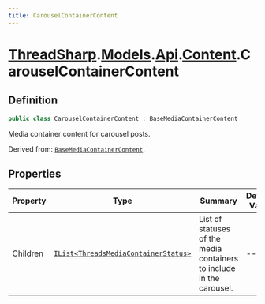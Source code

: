 ```yaml
---
title: CarouselContainerContent
---
```


# [ThreadSharp](../../../).[Models](../../).[Api](../).[Content](.).CarouselContainerContent

## Definition

```c#
public class CarouselContainerContent : BaseMediaContainerContent
```

Media container content for carousel posts.

Derived from: [`BaseMediaContainerContent`](./BaseMediaContainerContent).

## Properties

| Property | Type                                                                   | Summary                                                              | Default Value |
|----------|------------------------------------------------------------------------|----------------------------------------------------------------------|---------------|
| Children | [`IList<ThreadsMediaContainerStatus>`](../ThreadsMediaContainerStatus) | List of statuses of the media containers to include in the carousel. | --            |